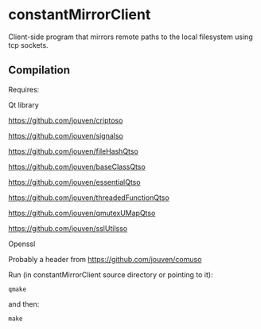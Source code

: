 # constantMirrorClient
Client-side program that mirrors remote paths to the local filesystem using tcp sockets.

Compilation
-----------
Requires:

Qt library

https://github.com/jouven/criptoso

https://github.com/jouven/signalso

https://github.com/jouven/fileHashQtso

https://github.com/jouven/baseClassQtso

https://github.com/jouven/essentialQtso

https://github.com/jouven/threadedFunctionQtso

https://github.com/jouven/qmutexUMapQtso

https://github.com/jouven/sslUtilsso

Openssl

Probably a header from https://github.com/jouven/comuso

Run (in constantMirrorClient source directory or pointing to it):

    qmake

and then:

    make
